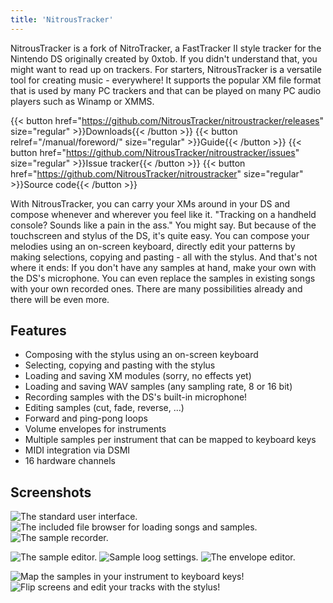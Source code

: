 ```yaml
---
title: 'NitrousTracker'
---
```


NitrousTracker is a fork of NitroTracker, a FastTracker II
style tracker for the Nintendo DS originally created by
0xtob. If you didn't understand that, you might want to
read up on trackers. For starters, NitrousTracker is a
versatile tool for creating music - everywhere! It supports
the popular XM file format that is used by many PC trackers
and that can be played on many PC audio players such as
Winamp or XMMS.

{{< button href="https://github.com/NitrousTracker/nitroustracker/releases" size="regular" >}}Downloads{{< /button >}}
{{< button relref="/manual/foreword/" size="regular" >}}Guide{{< /button >}}
{{< button href="https://github.com/NitrousTracker/nitroustracker/issues" size="regular" >}}Issue tracker{{< /button >}}
{{< button href="https://github.com/NitrousTracker/nitroustracker" size="regular" >}}Source code{{< /button >}}

With NitrousTracker, you can carry your XMs around in your DS and compose whenever and wherever you feel like it. "Tracking on a handheld console? Sounds like a pain in the ass." You might say. But because of the touchscreen and stylus of the DS, it's quite easy. You can compose your melodies using an on-screen keyboard, directly edit your patterns by making selections, copying and pasting - all with the stylus. And that's not where it ends: If you don't have any samples at hand, make your own with the DS's microphone. You can even replace the samples in existing songs with your own recorded ones. There are many possibilities already and there will be even more. 

## Features

* Composing with the stylus using an on-screen keyboard
* Selecting, copying and pasting with the stylus
* Loading and saving XM modules (sorry, no effects yet)
* Loading and saving WAV samples (any sampling rate, 8 or 16 bit)
* Recording samples with the DS's built-in microphone!
* Editing samples (cut, fade, reverse, ...)
* Forward and ping-pong loops
* Volume envelopes for instruments
* Multiple samples per instrument that can be mapped to keyboard keys
* MIDI integration via DSMI
* 16 hardware channels

## Screenshots

![The standard user interface.](/nitroustracker/content/screenshots/interface.png)
![The included file browser for loading songs and samples.](/nitroustracker/content/screenshots/filebrowser.png)
![The sample recorder.](/nitroustracker/content/screenshots/recsample.png)

![The sample editor.](/nitroustracker/content/screenshots/sampleedit.png)
![Sample loog settings.](/nitroustracker/content/screenshots/loops.png)
![The envelope editor.](/nitroustracker/content/screenshots/envelopes.png)

![Map the samples in your instrument to keyboard keys!](/nitroustracker/content/screenshots/mapsamples.png)
![Flip screens and edit your tracks with the stylus!](/nitroustracker/content/screenshots/patternedit.png)
